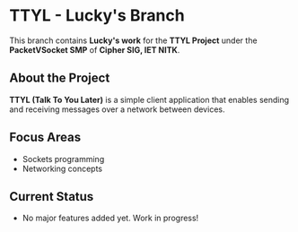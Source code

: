 # TTYL - Lucky's Branch

This branch contains **Lucky's work** for the **TTYL Project** under the **PacketVSocket SMP** of **Cipher SIG, IET NITK**.

## About the Project
**TTYL (Talk To You Later)** is a simple client application that enables sending and receiving messages over a network between devices.

## Focus Areas
- Sockets programming
- Networking concepts

## Current Status
- No major features added yet. Work in progress!
